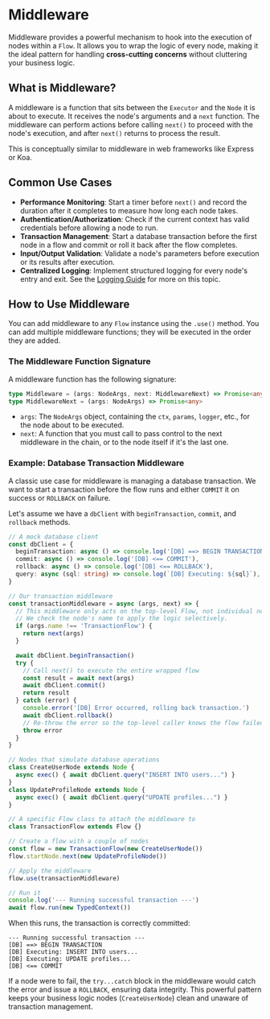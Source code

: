 # Middleware

Middleware provides a powerful mechanism to hook into the execution of nodes within a `Flow`. It allows you to wrap the logic of every node, making it the ideal pattern for handling **cross-cutting concerns** without cluttering your business logic.

## What is Middleware?

A middleware is a function that sits between the `Executor` and the `Node` it is about to execute. It receives the node's arguments and a `next` function. The middleware can perform actions before calling `next()` to proceed with the node's execution, and after `next()` returns to process the result.

This is conceptually similar to middleware in web frameworks like Express or Koa.

## Common Use Cases

- **Performance Monitoring**: Start a timer before `next()` and record the duration after it completes to measure how long each node takes.
- **Authentication/Authorization**: Check if the current context has valid credentials before allowing a node to run.
- **Transaction Management**: Start a database transaction before the first node in a flow and commit or roll it back after the flow completes.
- **Input/Output Validation**: Validate a node's parameters before execution or its results after execution.
- **Centralized Logging**: Implement structured logging for every node's entry and exit. See the [Logging Guide](./logging.md) for more on this topic.

## How to Use Middleware

You can add middleware to any `Flow` instance using the `.use()` method. You can add multiple middleware functions; they will be executed in the order they are added.

### The Middleware Function Signature

A middleware function has the following signature:

```typescript
type Middleware = (args: NodeArgs, next: MiddlewareNext) => Promise<any>
type MiddlewareNext = (args: NodeArgs) => Promise<any>
```

- `args`: The `NodeArgs` object, containing the `ctx`, `params`, `logger`, etc., for the node about to be executed.
- `next`: A function that you must call to pass control to the next middleware in the chain, or to the node itself if it's the last one.

### Example: Database Transaction Middleware

A classic use case for middleware is managing a database transaction. We want to start a transaction before the flow runs and either `COMMIT` it on success or `ROLLBACK` on failure.

Let's assume we have a `dbClient` with `beginTransaction`, `commit`, and `rollback` methods.

```typescript
// A mock database client
const dbClient = {
  beginTransaction: async () => console.log('[DB] ==> BEGIN TRANSACTION'),
  commit: async () => console.log('[DB] <== COMMIT'),
  rollback: async () => console.log('[DB] <== ROLLBACK'),
  query: async (sql: string) => console.log(`[DB] Executing: ${sql}`),
}

// Our transaction middleware
const transactionMiddleware = async (args, next) => {
  // This middleware only acts on the top-level Flow, not individual nodes.
  // We check the node's name to apply the logic selectively.
  if (args.name !== 'TransactionFlow') {
    return next(args)
  }

  await dbClient.beginTransaction()
  try {
    // Call next() to execute the entire wrapped flow
    const result = await next(args)
    await dbClient.commit()
    return result
  } catch (error) {
    console.error('[DB] Error occurred, rolling back transaction.')
    await dbClient.rollback()
    // Re-throw the error so the top-level caller knows the flow failed
    throw error
  }
}

// Nodes that simulate database operations
class CreateUserNode extends Node {
  async exec() { await dbClient.query("INSERT INTO users...") }
}
class UpdateProfileNode extends Node {
  async exec() { await dbClient.query("UPDATE profiles...") }
}

// A specific Flow class to attach the middleware to
class TransactionFlow extends Flow {}

// Create a flow with a couple of nodes
const flow = new TransactionFlow(new CreateUserNode())
flow.startNode.next(new UpdateProfileNode())

// Apply the middleware
flow.use(transactionMiddleware)

// Run it
console.log('--- Running successful transaction ---')
await flow.run(new TypedContext())
```

When this runs, the transaction is correctly committed:

```
--- Running successful transaction ---
[DB] ==> BEGIN TRANSACTION
[DB] Executing: INSERT INTO users...
[DB] Executing: UPDATE profiles...
[DB] <== COMMIT
```

If a node were to fail, the `try...catch` block in the middleware would catch the error and issue a `ROLLBACK`, ensuring data integrity. This powerful pattern keeps your business logic nodes (`CreateUserNode`) clean and unaware of transaction management.
